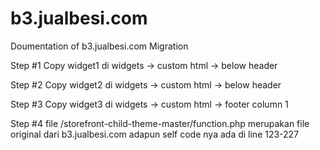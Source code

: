 # b3.jualbesi.com
Doumentation of b3.jualbesi.com Migration

Step #1
Copy widget1 di widgets -> custom html -> below header

Step #2
Copy widget2 di widgets -> custom html -> below header

Step #3
Copy widget3 di widgets -> custom html -> footer column 1

Step #4
file /storefront-child-theme-master/function.php merupakan file original dari b3.jualbesi.com
adapun self code nya ada di line 123-227
